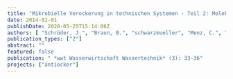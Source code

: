 ```yaml
---
title: "Mikrobielle Verockerung in technischen Systemen - Teil 2: Molekularbiologische und mikrobiologische Untersuchungen von Ockerproben"
date: 2014-01-01
publishDate: 2020-05-25T15:14:06Z
authors: [ "Schröder, J.", "Braun, B.", "schwarzmueller", "Menz, C.", "Grützmacher, G.", "Gnirß, R.", "Jordan, V.", "Grischek, T.", "Macheleidt, W.", "Szewzyk, U." ]
publication_types: ["2"]
abstract: ""
featured: false
publication: " *wwt Wasserwirtschaft Wassertechnik* (3): 33-36"
projects: ["antiocker"]
---
```


